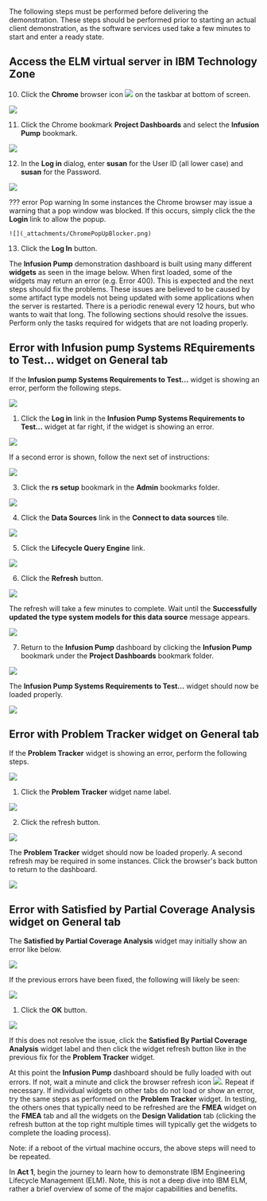 The following steps must be performed before delivering the demonstration. These steps should be performed prior to starting an actual client demonstration, as the software services used take a few minutes to start and enter a ready state.

## Access the ELM virtual server in IBM Technology Zone



<!-- 1. Open a browser window/tab using the URL found in the IBM Technology Zone email with the subject line "Your environment is ready".

![](_attachments/TZURL.png)

If prompted for a **Virtual machine access** password like in the image below, enter the **Desktop password** specified in the IBM Technology Zone email with the subject line "Your environment is ready" (highlighted in the above image) and click **Submit**.

![](_attachments/TZVMPassword.png)

2. Click the **play** button to start the demonstration virtual machine (VM).

![](_attachments/TZVM.png)

Wait until the VM changes from **Busy** to **Running** before proceeding.

3. Click on the **computer screen icon** to open the VM.

![](_attachments/TZVMReady.png)

4. Click anywhere on the background to display the Administrator login prompt.
5. Log into Microsoft Windows using the ID: **Administrator** and Password: **{{tz_environment.adminPW}}**.

![](_attachments/AdminLogin.png) -->



10. Click the **Chrome** browser icon ![](_attachments/ChromeIcon.png) on the taskbar at bottom of screen.

![](_attachments/WindowsTaskBar.png)

11. Click the Chrome bookmark **Project Dashboards** and select the **Infusion Pump** bookmark.

![](_attachments/ChromeBookmark.png)

<!-- !!! important
    All user names and passwords have been cached in the Chrome browser. This demonstration uses the **susan** user ID. If the password is not auto populated, use **susan** as the password. -->

12. In the **Log in** dialog, enter **susan** for the User ID (all lower case) and **susan** for the Password.

<!-- ![](_attachments/SelectUser.png) -->
![](_attachments/SusanLogin.png)

??? error Pop warning
    In some instances the Chrome browser may issue a warning that a pop window was blocked. If this occurs, simply click the the **Login** link to allow the popup.

    ![](_attachments/ChromePopUpBlocker.png)

13. Click the **Log In** button.

The **Infusion Pump** demonstration dashboard is built using many different **widgets** as seen in the image below. When first loaded, some of the widgets may return an error (e.g. Error 400). This is expected and the next steps should fix the problems. These issues are believed to be caused by some artifact type models not being updated with some applications when the server is restarted. There is a periodic renewal every 12 hours, but who wants to wait that long. The following sections should resolve the issues. Perform only the tasks required for widgets that are not loading properly.

## Error with **Infusion pump Systems REquirements to Test...** widget on **General** tab

If the **Infusion pump Systems Requirements to Test...** widget is showing an error, perform the following steps.

![](_attachments/WidgetErrors-SysReq.png)

1. Click the **Log in** link in the **Infusion Pump Systems Requirements to Test...** widget at far right, if the widget is showing an error.

![](_attachments/WidgetErrors-SysRequirements.png)

If a second error is shown, follow the next set of instructions:

![](_attachments/WidgetErrors-SysReq-2ndError.png)

3. Click the **rs setup** bookmark in the **Admin** bookmarks folder.

![](_attachments/WidgetErrors-SysReq-Bookmarks.png)

4. Click the **Data Sources** link in the **Connect to data sources** tile.

![](_attachments/WidgetErrors-SysReq-DS-tiles.png)

5. Click the **Lifecycle Query Engine** link.

![](_attachments/WidgetErrors-SysReq-DS-LifecycleQueryLink.png)

6. Click the **Refresh** button.

![](_attachments/WidgetErrors-SysReq-DS-LifecycleQueryLink-Refresh.png)

The refresh will take a few minutes to complete. Wait until the **Successfully updated the type system models for this data source** message appears.

![](_attachments/WidgetErrors-SysReq-DS-LifecycleQueryLink-RefreshComplete.png)

7. Return to the **Infusion Pump** dashboard by clicking the **Infusion Pump** bookmark under the **Project Dashboards** bookmark folder.

![](_attachments/WidgetErrors-InfusionPumpBookmark.png)

The **Infusion Pump Systems Requirements to Test...** widget should now be loaded properly.

![](_attachments/WidgetErrors-InfusionPumpSysReqGood.png)


## Error with **Problem Tracker** widget on **General** tab

If the **Problem Tracker** widget is showing an error, perform the following steps.

![](_attachments/WidgetErrors-ProblemTracker.png)

1. Click the **Problem Tracker** widget name label.

![](_attachments/WidgetErrors-ProblemTracker-Label.png)

2. Click the refresh button.

![](_attachments/WidgetErrors-ProblemTracker-Refresh.png)

The **Problem Tracker** widget should now be loaded properly. A second refresh may be required in some instances. Click the browser's back button to return to the dashboard.

![](_attachments/WidgetErrors-ProblemTracker-Reloaded.png)

## Error with **Satisfied by Partial Coverage Analysis** widget on **General** tab

The **Satisfied by Partial Coverage Analysis** widget may initially show an error like below.

![](_attachments/WidgetErrors-SatisfiedByPartial.png)

If the previous errors have been fixed, the following will likely be seen:

![](_attachments/WidgetErrors-SatisfiedByPartial3.png)

1. Click the **OK** button.

![](_attachments/WidgetErrors-SatisfiedByPartial3-OK.png)

If this does not resolve the issue, click the **Satisfied By Partial Coverage Analysis** widget label and then click the widget refresh button like in the previous fix for the **Problem Tracker** widget.

<!-- 10. Click the **Mini Dashboard** icon ![](_attachments/MiniDashboardIcon.png) at top left of the **Infusion Pump** dashboard.

??? tip "Birds-eye view"
   ![](_attachments/Dashboard-MiniDashboard.png)

11. Click the **X** button in the **IBM Engineering Requirements** widget in the **Mini Dashboard**.

Note, if the widget does not exist, skip this step and the next step.

![](_attachments/BrokenWidgetInMiniDashboard.png)

12. Click the **OK** button on the confirmation window.

![](_attachments/ConfirmWidgetRemoval.png)

<!-- The **Username** and **Password** fields are pre-populated with the **susanreq** ID and password. Do not change these fields.

![](_attachments/LoginMiniDashboards.png)

13. Close the web browser tab that was opened.

![](_attachments/CloseBrowserTab.png)

13. Click anywhere on dashboard to hide the **Mini Dashboard**.

![](_attachments/CompleteDashboard.png) -->

At this point the **Infusion Pump** dashboard should be fully loaded with out errors. If not, wait a minute and click the browser refresh icon ![](_attachments/ChromeRefresh.png). Repeat if necessary. If individual widgets on other tabs do not load or show an error, try the same steps as performed on the **Problem Tracker** widget. In testing, the others ones that typically need to be refreshed are the **FMEA** widget on the **FMEA** tab and all the widgets on the **Design Validation** tab (clicking the refresh button at the top right multiple times will typically get the widgets to complete the loading process).

<!-- To fix the broken widgets, slowly click through each of the **Infusion Pump Requirements Project Dashboard's** tabs. If after returning to the **General** tab the widget at far right is still reporting an error, try clicking the browser's refresh/reload button. Repeat this process a couple of times. The errors should resolve and data will appear in those widgets.

![](_attachments/WidgetError2.png) -->

Note: if a reboot of the virtual machine occurs, the above steps will need to be repeated.

In **Act 1**, begin the journey to learn how to demonstrate IBM Engineering Lifecycle Management (ELM). Note, this is not a deep dive into IBM ELM, rather a brief overview of some of the major capabilities and benefits.
